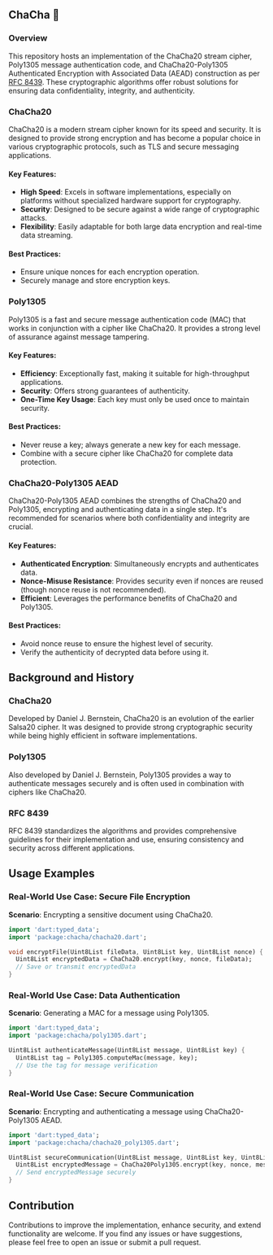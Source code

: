 ## ChaCha 💃

### Overview

This repository hosts an implementation of the ChaCha20 stream cipher, Poly1305 message authentication code, and ChaCha20-Poly1305 Authenticated Encryption with Associated Data (AEAD) construction as per [RFC 8439](https://www.rfc-editor.org/rfc/rfc8439). These cryptographic algorithms offer robust solutions for ensuring data confidentiality, integrity, and authenticity.

### ChaCha20

ChaCha20 is a modern stream cipher known for its speed and security. It is designed to provide strong encryption and has become a popular choice in various cryptographic protocols, such as TLS and secure messaging applications.

#### Key Features:
- **High Speed**: Excels in software implementations, especially on platforms without specialized hardware support for cryptography.
- **Security**: Designed to be secure against a wide range of cryptographic attacks.
- **Flexibility**: Easily adaptable for both large data encryption and real-time data streaming.

#### Best Practices:
- Ensure unique nonces for each encryption operation.
- Securely manage and store encryption keys.

### Poly1305

Poly1305 is a fast and secure message authentication code (MAC) that works in conjunction with a cipher like ChaCha20. It provides a strong level of assurance against message tampering.

#### Key Features:
- **Efficiency**: Exceptionally fast, making it suitable for high-throughput applications.
- **Security**: Offers strong guarantees of authenticity.
- **One-Time Key Usage**: Each key must only be used once to maintain security.

#### Best Practices:
- Never reuse a key; always generate a new key for each message.
- Combine with a secure cipher like ChaCha20 for complete data protection.

### ChaCha20-Poly1305 AEAD

ChaCha20-Poly1305 AEAD combines the strengths of ChaCha20 and Poly1305, encrypting and authenticating data in a single step. It's recommended for scenarios where both confidentiality and integrity are crucial.

#### Key Features:
- **Authenticated Encryption**: Simultaneously encrypts and authenticates data.
- **Nonce-Misuse Resistance**: Provides security even if nonces are reused (though nonce reuse is not recommended).
- **Efficient**: Leverages the performance benefits of ChaCha20 and Poly1305.

#### Best Practices:
- Avoid nonce reuse to ensure the highest level of security.
- Verify the authenticity of decrypted data before using it.

## Background and History

### ChaCha20

Developed by Daniel J. Bernstein, ChaCha20 is an evolution of the earlier Salsa20 cipher. It was designed to provide strong cryptographic security while being highly efficient in software implementations.

### Poly1305

Also developed by Daniel J. Bernstein, Poly1305 provides a way to authenticate messages securely and is often used in combination with ciphers like ChaCha20.

### RFC 8439

RFC 8439 standardizes the algorithms and provides comprehensive guidelines for their implementation and use, ensuring consistency and security across different applications.

## Usage Examples

### Real-World Use Case: Secure File Encryption

**Scenario**: Encrypting a sensitive document using ChaCha20.

```dart
import 'dart:typed_data';
import 'package:chacha/chacha20.dart';

void encryptFile(Uint8List fileData, Uint8List key, Uint8List nonce) {
  Uint8List encryptedData = ChaCha20.encrypt(key, nonce, fileData);
  // Save or transmit encryptedData
}
```

### Real-World Use Case: Data Authentication

**Scenario**: Generating a MAC for a message using Poly1305.

```dart
import 'dart:typed_data';
import 'package:chacha/poly1305.dart';

Uint8List authenticateMessage(Uint8List message, Uint8List key) {
  Uint8List tag = Poly1305.computeMac(message, key);
  // Use the tag for message verification
}
```

### Real-World Use Case: Secure Communication

**Scenario**: Encrypting and authenticating a message using ChaCha20-Poly1305 AEAD.

```dart
import 'dart:typed_data';
import 'package:chacha/chacha20_poly1305.dart';

Uint8List secureCommunication(Uint8List message, Uint8List key, Uint8List nonce) {
  Uint8List encryptedMessage = ChaCha20Poly1305.encrypt(key, nonce, message);
  // Send encryptedMessage securely
}
```

## Contribution

Contributions to improve the implementation, enhance security, and extend functionality are welcome. If you find any issues or have suggestions, please feel free to open an issue or submit a pull request.
